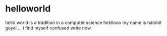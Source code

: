 # helloworld
hello world is a tradition in a computer science
hekllooo my name is harshit goyal....
i find myself confused write now

